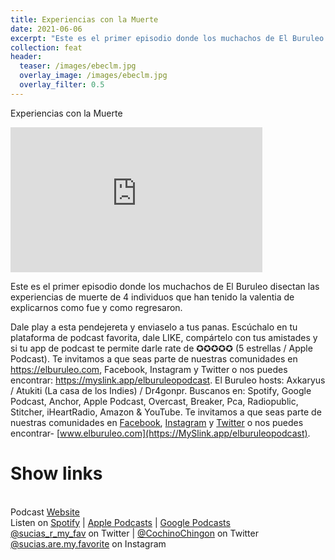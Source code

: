 ```yaml
---
title: Experiencias con la Muerte
date: 2021-06-06
excerpt: "Este es el primer episodio donde los muchachos de El Buruleo disectan las experiencias de muerte de 4 individuos que han tenido la valentia de explicarnos como fue y como regresaron"
collection: feat
header:
  teaser: /images/ebeclm.jpg
  overlay_image: /images/ebeclm.jpg
  overlay_filter: 0.5
---
```


Experiencias con la Muerte

<iframe src='https://open.spotify.com/embed/episode/11HWaoLtmYAiblStrtef1A' width='80%' height='232' frameborder='0' allowtransparency='true' allow='encrypted-media'></iframe>

Este es el primer episodio donde los muchachos de El Buruleo disectan las experiencias de muerte de 4 individuos que han tenido la valentia de explicarnos como fue y como regresaron.

Dale play a esta pendejereta y enviaselo a tus panas. Escúchalo en tu plataforma de podcast favorita, dale LIKE, compártelo con tus amistades y si tu app de podcast te permite darle rate de ✪✪✪✪✪ (5 estrellas / Apple Podcast). Te invitamos a que seas parte de nuestras comunidades en https://elburuleo.com, Facebook, Instagram y Twitter o nos puedes encontrar: https://myslink.app/elburuleopodcast. El Buruleo hosts: Axkaryus / Atukiti (La casa de los Indies) / Dr4gonpr. Buscanos en: Spotify, Google Podcast, Anchor, Apple Podcast, Overcast, Breaker, Pca, Radiopublic, Stitcher, iHeartRadio, Amazon & YouTube. Te invitamos a que seas parte de nuestras comunidades en [Facebook](https://www.facebook.com/elburuleo/), [Instagram](https://instagram.com/elburuleo) y [Twitter](https://twitter.com/elburuleo) o nos puedes encontrar- [www.elburuleo.com](https://MySlink.app/elburuleopodcast).

# Show links

<br> Podcast [Website](https://sucias.xyz)  <a href='https://sucias.xyz'><i class='fas fa-link'></i></a>
<br> Listen on [Spotify](https://open.spotify.com/show/3XjoipCU3QzeIaQAAQpBdW)  <a href='https://open.spotify.com/show/3XjoipCU3QzeIaQAAQpBdW'><i class='fab fa-spotify'></i></a> | [Apple Podcasts](https://podcasts.apple.com/us/podcast/sucias-are-my-favorite/id1548173787)<i class='fas fa-podcast'></i> | [Google Podcasts](https://podcasts.google.com/feed/aHR0cHM6Ly9hbmNob3IuZm0vcy80MjI0YzYzYy9wb2RjYXN0L3Jzcw)  <a href='https://podcasts.google.com/feed/aHR0cHM6Ly9hbmNob3IuZm0vcy80MjI0YzYzYy9wb2RjYXN0L3Jzcw'><i class='fab fa-google-play'></i></a>
<br> [@sucias_r_my_fav](https://twitter.com/sucias_r_my_fav) on Twitter  <a href='https://twitter.com/sucias_r_my_fav'><i class='fab fa-twitter'></i></a> |  [@CochinoChingon](https://twitter.com/cochinochingon) on Twitter <a href='https://twitter.com/cochinochingon'><i class='fab fa-twitter'></i></a>
<br> [@sucias.are.my.favorite](https://instagram.com/sucias.are.my.favorite) on Instagram  <a href='https://www.instagram.com/sucias.are.my.favorite'><i class='fa-brands fa-instagram-square'></i></a>

